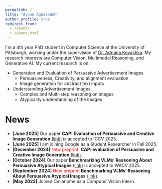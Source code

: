 ```yaml
---
permalink: /
title: "Aysan Aghazadeh"
author_profile: true
redirect_from: 
  - /about/
  - /about.html
---
```


I'm a 4th year PhD student in Computer Science at the University of Pittsburgh, working under the supervision of [Dr. Adriana Kovashka](https://people.cs.pitt.edu/~kovashka/index.htm). My research interests are Computer Vision, Multimodal Reasoning, and Generative AI. My current research is on:
* Generation and Evaluation of Persuasive Advertisement Images
  * Persuasiveness, Creativity, and alignment evaluation
  * Image generation for abstract text inputs
* Understanding Advertisement Images
  * Complex and Multi-step reasoning on images
  * Atypicality understanding of the images

News
======
* **\[June 2025\]** Our paper **CAP: Evaluation of Persuasive and Creative Image Generation** [(link)](https://arxiv.org/pdf/2412.10426) is accepted to ICCV 2025.
* **\[June 2025\]** I am joining Google as a Student Researcher in Fall 2025.
* **\[December 2024\]** <span style="color:red">New preprint</span>. **CAP: evaluation of Persuasive and Creative Image Generation** [(link)](https://arxiv.org/pdf/2412.10426).
* **\[October 2024\]** Our paper **Benchmarking VLMs’ Reasoning About Persuasive Atypical Images** [(link)](https://arxiv.org/pdf/2409.10719) is accepted to WACV 2025.
* **\[September 2024\]** <span style="color:red">New preprint</span> **Benchmarking VLMs’ Reasoning About Persuasive Atypical Images** [(link)](https://arxiv.org/pdf/2409.10719).
* **\[May 2022\]** Joined Cellanome as a Computer Vision Intern.


